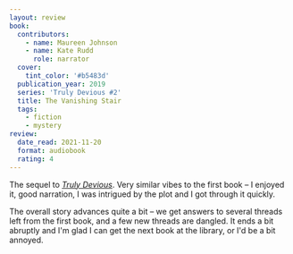 ```yaml
---
layout: review
book:
  contributors:
    - name: Maureen Johnson
    - name: Kate Rudd
      role: narrator
  cover:
    tint_color: '#b5483d'
  publication_year: 2019
  series: 'Truly Devious #2'
  title: The Vanishing Stair
  tags:
    - fiction
    - mystery
review:
  date_read: 2021-11-20
  format: audiobook
  rating: 4
---
```


The sequel to [*Truly Devious*](/reviews/truly-devious/).
Very similar vibes to the first book – I enjoyed it, good narration, I was intrigued by the plot and I got through it quickly.

The overall story advances quite a bit – we get answers to several threads left from the first book, and a few new threads are dangled.
It ends a bit abruptly and I'm glad I can get the next book at the library, or I'd be a bit annoyed.
